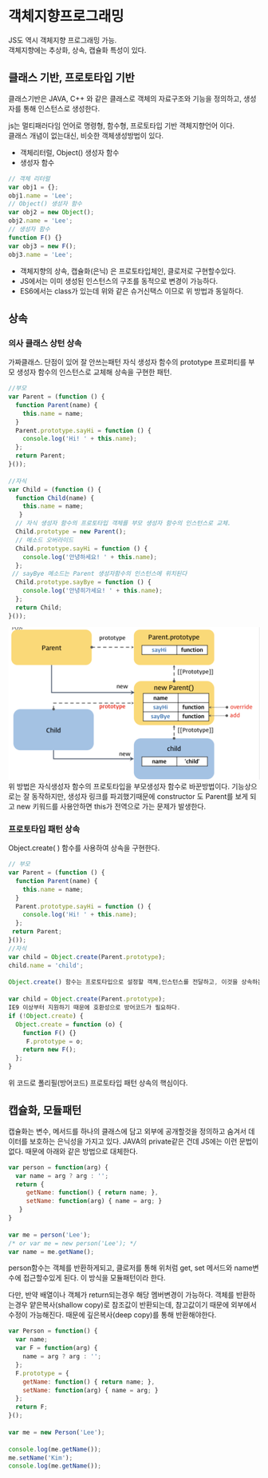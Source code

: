 # 객체지향프로그래밍 
JS도 역시 객체지향 프로그래밍 가능.  
객체지향에는 추상화, 상속, 캡슐화 특성이 있다.

## 클래스 기반, 프로토타입 기반
클래스기반은 JAVA, C++ 와 같은 클래스로 객체의 자료구조와 기능을 정의하고, 생성자를 통해 인스턴스로 생성한다.

js는 멀티패러다임 언어로 명령형, 함수형, 프로토타입 기반 객체지향언어 이다.  
클래스 개념이 없는대신, 비슷한 객체생성방법이 있다.
- 객체리터럴, Object() 생성자 함수
- 생성자 함수
```javascript
// 객체 리터럴
var obj1 = {};
obj1.name = 'Lee';
// Object() 생성자 함수
var obj2 = new Object();
obj2.name = 'Lee';
// 생성자 함수
function F() {}
var obj3 = new F();
obj3.name = 'Lee';
```

- 객체지향의 상속, 캡슐화(은닉) 은 프로토타입체인, 클로저로 구현할수있다.
- JS에서는 이미 생성된 인스턴스의 구조를 동적으로 변경이 가능하다.
- ES6에서는 class가 있는데 위와 같은 슈거신택스 이므로 위 방법과 동일하다.

## 상속
### 의사 클래스 상턴 상속
가짜클래스. 단점이 있어 잘 안쓰는패턴
자식 생성자 함수의 prototype 프로퍼티를 부모 생성자 함수의 인스턴스로 교체해 상속을 구현한 패턴.
```javascript
//부모
var Parent = (function () { 
  function Parent(name) { 
    this.name = name; 
  }
  Parent.prototype.sayHi = function () { 
    console.log('Hi! ' + this.name); 
  }; 
  return Parent; 
}());

//자식
var Child = (function () { 
  function Child(name) { 
    this.name = name; 
   } 
  // 자식 생성자 함수의 프로토타입 객체를 부모 생성자 함수의 인스턴스로 교체. 
  Child.prototype = new Parent(); 
  // 메소드 오버라이드 
  Child.prototype.sayHi = function () {
    console.log('안녕하세요! ' + this.name); 
  };
 // sayBye 메소드는 Parent 생성자함수의 인스턴스에 위치된다 
  Child.prototype.sayBye = function () { 
    console.log('안녕히가세요! ' + this.name); 
  }; 
  return Child; 
}()); 
```

![17-1](../img/17-1.png)
위 방법은 자식생성자 함수의 프로토타입을 부모생성자 함수로 바꾼방법이다.
기능상으로는 잘 동작하지만, 생성자 링크를 파괴했기때문에 constructor 도 Parent를 보게 되고 new 키워드를 사용안하면 this가 전역으로 가는 문제가 발생한다.


### 프로토타입 패턴 상속
Object.create( ) 함수를 사용하여 상속을 구현한다.

```javascript
// 부모 
var Parent = (function () { 
  function Parent(name) { 
    this.name = name; 
  } 
  Parent.prototype.sayHi = function () { 
    console.log('Hi! ' + this.name); 
  }; 
 return Parent; 
}()); 
//자식
var child = Object.create(Parent.prototype); 
child.name = 'child';

Object.create() 함수는 프로토타입으로 설정할 객체,인스턴스를 전달하고, 이것을 상속하는 새로운 객체를 만든다.

var child = Object.create(Parent.prototype);
IE9 이상부터 지원하기 때문에 호환성으로 방어코드가 필요하다.
if (!Object.create) { 
  Object.create = function (o) { 
    function F() {}  
     F.prototype = o; 
    return new F();  
  }; 
}
```
위 코드로 폴리필(방어코드) 프로토타입 패턴 상속의 핵심이다.

## 캡슐화, 모듈패턴
캡슐화는 변수, 메서드를 하나의 클래스에 담고 외부에 공개할것을 정의하고 숨겨서 데이터를 보호하는 은닉성을 가지고 있다.
JAVA의 private같은 건데 JS에는 이런 문법이 없다.
때문에 아래와 같은 방법으로 대체한다.
```javascript
var person = function(arg) { 
  var name = arg ? arg : ''; 
  return { 
     getName: function() { return name; }, 
     setName: function(arg) { name = arg; } 
   } 
}

var me = person('Lee'); 
/* or var me = new person('Lee'); */ 
var name = me.getName();
```

person함수는 객체를 반환하게되고, 클로저를 통해 위처럼 get, set 메서드와 name변수에 접근할수있게 된다. 이 방식을 모듈패턴이라 한다.

다만, 반약 배열이나 객체가 return되는경우 해당 멤버변경이 가능하다.
객체를 반환하는경우 얕은복사(shallow copy)로 참조값이 반환되는데, 참고값이기 때문에 외부에서 수정이 가능해진다.
때문에 깊은복사(deep copy)를 통해 반환해야한다.
```javascript 
var Person = function() {
  var name;
  var F = function(arg) {
    name = arg ? arg : '';
  };
  F.prototype = {
    getName: function() { return name; }, 
    setName: function(arg) { name = arg; } 
  };
  return F; 
}(); 

var me = new Person('Lee'); 

console.log(me.getName()); 
me.setName('Kim');
console.log(me.getName());
```